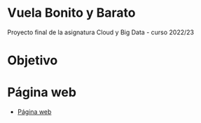 # Vuela Bonito y Barato
Proyecto final de la asignatura Cloud y Big Data - curso 2022/23

# Objetivo


# Página web
* [Página web](https://tripanalistycs.odoo.com/@/)
